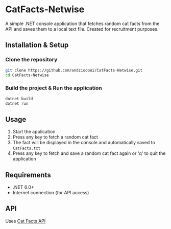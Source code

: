 # CatFacts-Netwise

A simple .NET console application that fetches random cat facts from the API and saves them to a local text file. Created for recruitment purposes. 

## Installation & Setup

### Clone the repository

```bash
git clone https://github.com/andziooooi/CatFacts-Netwise.git
cd CatFacts-Netwise
```

### Build the project & Run the application

```bash
dotnet build
dotnet run
```

## Usage

1. Start the application
2. Press any key to fetch a random cat fact
3. The fact will be displayed in the console and automatically saved to `CatFacts.txt`
4. Press any key to fetch and save a random cat fact again or 'q' to quit the application

## Requirements

- .NET 6.0+
- Internet connection (for API access)

## API

Uses [Cat Facts API](https://catfact.ninja/)